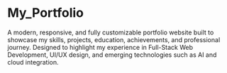# My_Portfolio
A modern, responsive, and fully customizable portfolio website built to showcase my skills, projects, education, achievements, and professional journey. Designed to highlight my experience in Full-Stack Web Development, UI/UX design, and emerging technologies such as AI and cloud integration.
